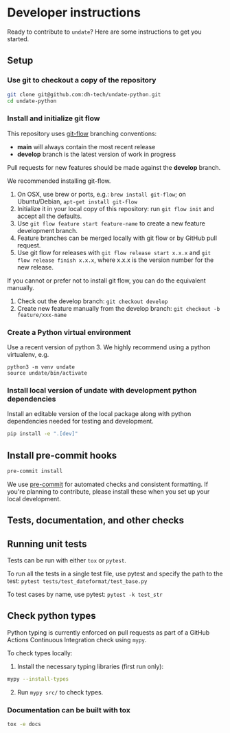 # Developer instructions

Ready to contribute to `undate`? Here are some instructions to get you started.

## Setup

### Use git to checkout a copy of the repository
```sh
git clone git@github.com:dh-tech/undate-python.git
cd undate-python
```

### Install and initialize git flow

This repository uses [git-flow](https://github.com/nvie/gitflow) branching conventions:
- **main** will always contain the most recent release
- **develop** branch is the latest version of work in progress

Pull requests for new features should be made against the **develop** branch.

We recommended installing git-flow.
1. On OSX, use brew or ports, e.g.: `brew install git-flow`; on Ubuntu/Debian, `apt-get install git-flow`
2. Initialize it in your local copy of this repository: run `git flow init` and accept all the defaults.  
3. Use `git flow feature start feature-name` to create a new feature development branch.
4. Feature branches can be merged locally with git flow or by GitHub pull request.
4. Use git flow for releases with `git flow release start x.x.x` and `git flow release finish x.x.x`, where x.x.x is the version number for the new release.

If you cannot or prefer not to install git flow, you can do the equivalent manually.
1. Check out the develop branch: `git checkout develop`
3. Create new feature manually from the develop branch: `git checkout -b feature/xxx-name`

### Create a Python virtual environment

Use a recent version of python 3. We highly recommend using a python virtualenv, e.g.
```
python3 -m venv undate
source undate/bin/activate
```

### Install local version of undate with development python dependencies

Install an editable version of the local package along with python dependencies needed for testing and development.

```sh
pip install -e ".[dev]"
```

## Install pre-commit hooks

```sh
pre-commit install
```

We use [pre-commit](https://pre-commit.com/) for automated checks and consistent formatting.  If you're planning to contribute, please install these when you set up your local development.

## Tests, documentation, and other checks

## Running unit tests

Tests can be run with either `tox` or `pytest`.

To run all the tests in a single test file, use pytest and specify the path to the test: `pytest tests/test_dateformat/test_base.py`

To test cases by name, use pytest: `pytest -k test_str`

## Check python types

Python typing is currently enforced on pull requests as part of a GitHub Actions Continuous Integration check using `mypy`.

To check types locally:
1. Install the necessary typing libraries (first run only):
```sh
mypy --install-types
```
2. Run `mypy src/` to check types.

### Documentation can be built with tox

```sh
tox -e docs
```
